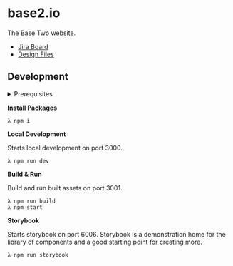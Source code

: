 # base2.io

The Base Two website.

- [Jira Board](https://b2io.atlassian.net/jira/software/projects/B2IO/boards/7)
- [Design Files](https://app.zeplin.io/project/5fff21e06012bf1d470820c3)

## Development

<details>
<summary>Prerequisites</summary>

You'll need to set up Git and NPM before you can run this project locally. The setup for these is slightly different depending on your OS.

1. Git - Follow the [Git instructions](https://git-scm.com/book/en/v2/Getting-Started-Installing-Git) to install Git for your OS.

1. Clone the repo

   ```bash
   # Either using SSH
   > git clone git@github.com:b2io/base2.io.git

   # Or using HTTPS
   > git clone https://github.com/b2io/base2.io.git

   ```

1. Node - [download](https://nodejs.org/en/download/) or install via your OS's package manager

   - Mac users can install and maintain Node through the package manager [Homebrew](https://brew.sh/):

     ```
     brew install node
     ```

   - Windows users can install and maintain Node using the package manager [Chocolatey](https://chocolatey.org/install):

     ```
     choco install nodejs-lts -y
     ```

</details>

**Install Packages**

```
λ npm i
```

**Local Development**

Starts local development on port 3000.

```
λ npm run dev
```

**Build & Run**

Build and run built assets on port 3001.

```
λ npm run build
λ npm start
```

**Storybook**

Starts storybook on port 6006. Storybook is a demonstration home for the library of components and a good starting point for creating more.

```
λ npm run storybook
```
